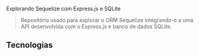 Explorando Sequelize com Express.js e SQLite

> Repositório usado para explorar o ORM Sequelize integrando-o a uma API desenvolvida com o Express.js e banco de dados SQLite.

## Tecnologias
